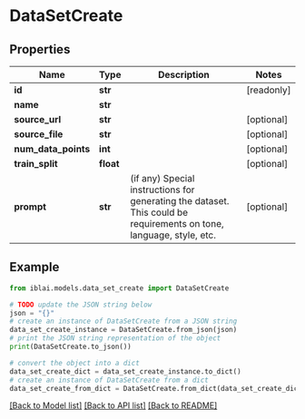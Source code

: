 # DataSetCreate


## Properties

Name | Type | Description | Notes
------------ | ------------- | ------------- | -------------
**id** | **str** |  | [readonly] 
**name** | **str** |  | 
**source_url** | **str** |  | [optional] 
**source_file** | **str** |  | [optional] 
**num_data_points** | **int** |  | [optional] 
**train_split** | **float** |  | [optional] 
**prompt** | **str** | (if any) Special instructions for generating the dataset. This could be requirements on tone, language, style, etc. | [optional] 

## Example

```python
from iblai.models.data_set_create import DataSetCreate

# TODO update the JSON string below
json = "{}"
# create an instance of DataSetCreate from a JSON string
data_set_create_instance = DataSetCreate.from_json(json)
# print the JSON string representation of the object
print(DataSetCreate.to_json())

# convert the object into a dict
data_set_create_dict = data_set_create_instance.to_dict()
# create an instance of DataSetCreate from a dict
data_set_create_from_dict = DataSetCreate.from_dict(data_set_create_dict)
```
[[Back to Model list]](../README.md#documentation-for-models) [[Back to API list]](../README.md#documentation-for-api-endpoints) [[Back to README]](../README.md)


